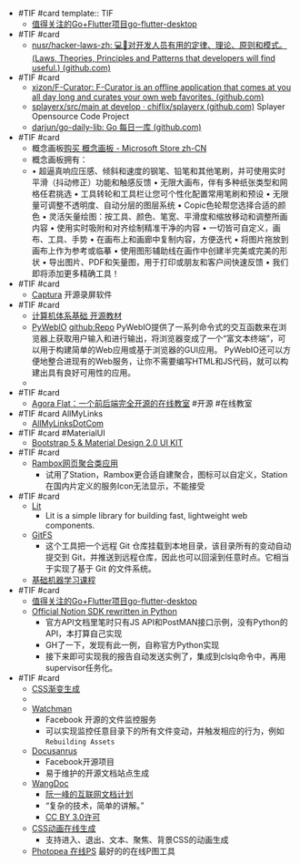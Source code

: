 - #TIF #card
  template:: TIF
	- [值得关注的Go+Flutter项目go-flutter-desktop](https://github.com/go-flutter-desktop)
- #TIF #card
	- [nusr/hacker-laws-zh: 💻📖对开发人员有用的定律、理论、原则和模式。(Laws, Theories, Principles and Patterns that developers will find useful.) (github.com)](https://github.com/nusr/hacker-laws-zh)
- #TIF #card
	- [xizon/F-Curator: F-Curator is an offline application that comes at you all day long and curates your own web favorites. (github.com)](https://github.com/xizon/F-Curator)
	- [splayerx/src/main at develop · chiflix/splayerx (github.com)](https://github.com/chiflix/splayerx) Splayer Opensource Code Project
	- [darjun/go-daily-lib: Go 每日一库 (github.com)](https://github.com/darjun/go-daily-lib)
- #TIF #card
	- 概念画板[购买 概念画板 - Microsoft Store zh-CN](https://www.microsoft.com/zh-cn/p/%E6%A6%82%E5%BF%B5%E7%94%BB%E6%9D%BF/9ngqm8fph9wq?activetab=pivot:overviewtab)
	- 概念画板拥有：
	- • 超逼真响应压感、倾斜和速度的钢笔、铅笔和其他笔刷，并可使用实时平滑（抖动修正）功能和触感反馈 
	  • 无限大画布，伴有多种纸张类型和网格任君挑选 
	  • 工具转轮和工具栏让您可个性化配置常用笔刷和预设 
	  • 无限量可调整不透明度、自动分层的图层系统 
	  • Copic色轮帮您选择合适的颜色 
	  • 灵活矢量绘图：按工具、颜色、笔宽、平滑度和缩放移动和调整所画内容 
	  • 使用实时吸附和对齐绘制精准干净的内容 
	  • 一切皆可自定义，画布、工具、手势 
	  • 在画布上和画廊中复制内容，方便迭代 
	  • 将图片拖放到画布上作为参考或临摹 
	  • 使用图形辅助线在画作中创建半完美或完美的形状 
	  • 导出图片、PDF和矢量图，用于打印或朋友和客户间快速反馈 
	  • 我们即将添加更多精确工具！
- #TIF #card
	- [Captura](https://mathewsachin.github.io/Captura/) 开源录屏软件
- #TIF #card
	- [计算机体系基础 开源教材](https://github.com/foxsen/archbase)
	- [PyWebIO](https://pywebio.readthedocs.io/zh_CN/latest/index.html) [github:Repo](https://github.com/pywebio/PyWebIO) PyWebIO提供了一系列命令式的交互函数来在浏览器上获取用户输入和进行输出，将浏览器变成了一个“富文本终端”，可以用于构建简单的Web应用或基于浏览器的GUI应用。 PyWebIO还可以方便地整合进现有的Web服务，让你不需要编写HTML和JS代码，就可以构建出具有良好可用性的应用。
	-
- #TIF #card
	- [Agora Flat：一个前后端完全开源的在线教室](https://github.com/netless-io) #开源 #在线教室
- #TIF #card AllMyLinks
	- [AllMyLinksDotCom](https://allmylinks.com/lovelacelee)
- #TIF #card #MaterialUI
	- [Bootstrap 5 & Material Design 2.0 UI KIT](https://github.com/mdbootstrap/mdb-ui-kit)
- #TIF #card
	- [Rambox网页聚合类应用](https://github.com/ramboxapp/community-edition)
	    * 试用了Station，Rambox更合适自建聚合，图标可以自定义，Station在国内片定义的服务Icon无法显示，不能接受
- #TIF #card
	- [Lit](https://lit.dev/docs/) 
	    * Lit is a simple library for building fast, lightweight web components.
	- [GitFS](https://www.presslabs.com/docs/code/gitfs/) 
	    * 这个工具把一个远程 Git 仓库挂载到本地目录，该目录所有的变动自动提交到 Git，并推送到远程仓库，因此也可以回滚到任意时点。它相当于实现了基于 Git 的文件系统。
	- [基础机器学习课程](http://smlbook.org/)
- #TIF #card
	- [值得关注的Go+Flutter项目go-flutter-desktop](https://github.com/go-flutter-desktop)
	- [Official Notion SDK rewritten in Python](https://github.com/ramnes/notion-sdk-py) 
	    * 官方API文档里笔时只有JS API和PostMAN接口示例，没有Python的API，本打算自己实现
	    * GH了一下，发现有此一例，自称官方Python实现
	    * 接下来即可实现我的报告自动发送实例了，集成到clslq命令中，再用supervisor任务化。
- #TIF #card
	- [CSS渐变生成](https://cssgradient.io/)
	-
	- [Watchman](https://github.com/facebook/watchman)
	    * Facebook 开源的文件监控服务
	    * 可以实现监控任意目录下的所有文件变动，并触发相应的行为，例如`Rebuilding Assets`
	- [Docusanrus](https://github.com/facebook/docusaurus)
	    * Facebook开源项目
	    * 易于维护的开源文档站点生成
	- [WangDoc](https://github.com/wangdoc)
	    * [阮一峰的互联网文档计划](https://wangdoc.com/)
	    * “复杂的技术，简单的讲解。”
	    * [CC BY 3.0许可](https://creativecommons.org/about/cclicenses/)
	- [CSS动画在线生成](https://animista.net/play/basic)
	    * 支持进入、退出、文本、聚焦、背景CSS的动画生成
	- [Photopea 在线PS](https://www.photopea.com/) 最好的的在线P图工具